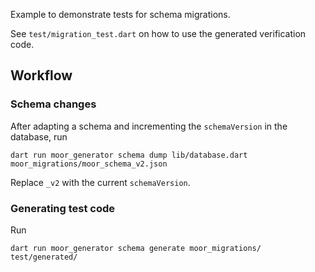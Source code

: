 Example to demonstrate tests for schema migrations.

See `test/migration_test.dart` on how to use the generated verification code.

## Workflow

### Schema changes

After adapting a schema and incrementing the `schemaVersion` in the database, run

```
dart run moor_generator schema dump lib/database.dart moor_migrations/moor_schema_v2.json
```

Replace `_v2` with the current `schemaVersion`.

### Generating test code

Run

```
dart run moor_generator schema generate moor_migrations/ test/generated/
```
